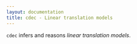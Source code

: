 ```yaml
---
layout: documentation
title: cdec - Linear translation models
---
```

`cdec` infers and reasons *linear translation models*.

